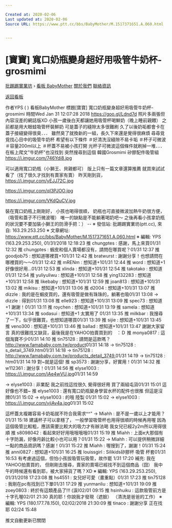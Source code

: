 ```yaml
---

Created at: 2020-02-06
Last updated at: 2020-02-06
Source URL: https://www.ptt.cc/bbs/BabyMother/M.1517371651.A.060.html


---
```


# [寶寶] 寬口奶瓶變身超好用吸管牛奶杯-grosmimi


[批踢踢實業坊](https://www.ptt.cc/bbs/) › [看板 BabyMother](https://www.ptt.cc/bbs/BabyMother/index.html) [關於我們](https://www.ptt.cc/about.html) [聯絡資訊](https://www.ptt.cc/contact.html)

[返回看板](https://www.ptt.cc/bbs/BabyMother/index.html)

作者YPS ( )
看板BabyMother
標題\[寶寶\] 寬口奶瓶變身超好用吸管牛奶杯-grosmimi
時間Wed Jan 31 12:07:28 2018
<https://goo.gl/Ldnd7d> 照片多兩張但內容沒差的網誌版XD 小孩一歲後白天都讓她用吸管杯喝鮮奶（晚上睡前親餵） 之前都是用大眼蛙吸管杯裝鮮奶 可是蓋子的縫隙太多很難刷 久了以後奶垢都會卡在蓋子接縫變得很臭．．． 雖然臭了就換新的一組，長久下來還是覺得很麻煩 尋尋覓覓找心目中的吸管牛奶杯 希望有以下條件 ＃好清洗沒縫隙不易卡垢 ＃杯子可微波 ＃容量200ml以上 ＃杯蓋不易被小孩打開 光杯子可微波這個條件就刷掉一堆．．． 在板上爬文"牛奶杯"也沒找到 突然搜尋到這個 韓國Grosmimi 矽膠配件吸管組 <https://i.imgur.com/746Ydi8.jpg>

可以適用寬口奶瓶（小獅王、貝親都可） 版上只有一篇文章還算推薦 就買來試試看了（找了很久才找到有賣家有賣） 昨天剛到貨， <https://i.imgur.com/yEJJ72C.jpg>

<https://i.imgur.com/qI3PJOO.jpg>

<https://i.imgur.com/VKdQuCV.jpg>

裝在寬口奶瓶上剛剛好， 小孩也喝得很順， 奶瓶也可直接微波加熱牛奶很方便，（吸管和蓋子不行微波喔） 唯一的缺點是不能躺著喝奶吧～ 之後再看小孩拿奶瓶的狀況要不要加裝小獅王的防滑手把：） -- ※ 發信站: 批踢踢實業坊(ptt.cc), 來自: 163.29.253.250 ※ 文章網址: <https://www.ptt.cc/bbs/BabyMother/M.1517371651.A.060.html> ※ 編輯: YPS (163.29.253.250), 01/31/2018 12:18:23
推 chungptes : 感謝，馬上來買01/31 12:32
推 chungptes : 蝦皮和個人賣場都沒有，請問在哪買呢？01/31 12:37
推 goodjob75 : 想知道哪裡買+101/31 12:42
推 bratwurst : 謝謝分享！也想請問在哪裡買的～～01/31 12:42
推 mRENm : 想知道+101/31 12:44
推 word : 想知道+1 好像很好用…01/31 12:53
推 xlinda : 想知道+101/31 12:54
推 takotako : 想知道01/31 12:54
推 yuliyuliwu : 想知道+101/31 12:58
推 ying132283 : 想知道+101/31 12:58
推 likebaby : 想知道+101/31 12:59
推 joan813 : 想知道+101/31 13:02
推 mikisu : 想知道+101/31 13:06
推 d2004 : 想知道+101/31 13:07
推 dizzle : 我的是在蝦皮買的，還有吸管是做有珠珠的，躺著也吸01/31 13:08
→ dizzle : 得到01/31 13:08
推 elle923 : 想知道+101/31 13:09
推 spec73 : 想知道+1 謝謝！01/31 13:11
推 roychen : 想知道+101/31 13:19
推 samela : 想知道+101/31 13:34
推 sodasui : 想知道+1 太實用了 01/31 13:35
推 milkbar : 我搜尋了一下，似乎很難買，也想知道哪買01/31 13:39
推 sijie : 想知道+101/31 13:45
推 veno300 : 想知道+101/31 13:46
推 ballad : 想知道+101/31 13:47
謝謝大家留言 真的很難找又缺貨，最後我是在YAHOO拍賣買到的　：Ｄ
推 monya0817 : 這個淘寶不少01/31 14:10
推 tin75128 : 請問是這款嗎？<http://www.famababy.com.tw/product>01/31 14:18
→ tin75128 : s\_detail\_3749.htm01/31 14:18
→ tin75128 : <http://www.famababy.com.tw/products_detail_3749.>01/31 14:19
→ tin75128 : htm01/31 14:19
對~就是這個!
推 sp3573 : 謝謝分享，好實用！01/31 14:32
推 w112361 : 謝分享！01/31 14:56
推 elyse1003 : <https://i.imgur.com/jAe4wVU.jpg>01/31 14:59

→ elyse1003 : 非業配 我之前找這找很久 覺得很好用 買了兩組屯貨01/31 15:01
這好像也不錯~
推 elyse1003 : 還有寬口奶瓶變身學習水杯的配件也很推 但這是沒牌01/31 15:02
→ elyse1003 : 的哦 陸製 01/31 15:02
→ elyse1003 : <https://i.imgur.com/vjiAv4a.jpg>01/31 15:02

這杯蓋太複雜容易卡奶垢就不符合我需求^^"
→ Miahh : 是不是一歲以上才能用？01/31 15:18
建議杯子可以拿穩了， 一般學習吸管杯也用得很順的時候再用喔 因為這個吸管比較粗，應該需要比較大的吸力才有辦法喝 我女兒已經2y2m所以用得很順
推 s8098042 : 看起來好好用哦哦哦哦01/31 15:19
推 Miahh : 上面e大那個有十字防漏，好像月齡比較小也可以用？01/31 15:22
→ Miahh : 可以提供稍微詳細一點的商品資訊嗎？感謝！01/31 15:22
推 Miahh : 喔搜到了，謝謝！01/31 15:24
推 anni0827 : 想知道+101/31 16:25
推 louissgirl : Silikids矽膠杯 吸管 杯套01/31 16:53
有考慮過這個，但怕小孩拔吸管玩吸管，故作罷 1/31 17:20 補充: 我在YAHOO拍賣買的， 但剛剛去搜尋，賣家的賣場已經找不到這個商品（囧） 我中午的時候還有看到耶，被大家掃貨了嗎？XD ※ 編輯: YPS (163.29.253.250), 01/31/2018 17:23:08
推 hs4551 : 女兒好可愛（畫重點）01/31 17:23
推 tin75128 : 我剛在pc有找到已下單01/31 17:29
推 yunmanliu : 想知道+101/31 19:09
推 zoey0803 : 終於有這類產品了!!! (淚)02/01 09:15
推 hsinhuiku : 這款吸管前方是十字孔喔02/01 21:30
真的耶！你說我才發現（遮臉） （清洗是爸爸的工作） ※ 編輯: YPS (180.177.78.150), 02/02/2018 21:30:09
推 tinaco : 謝謝分享 正在找耶 02/24 15:48

推文自動更新已關閉


